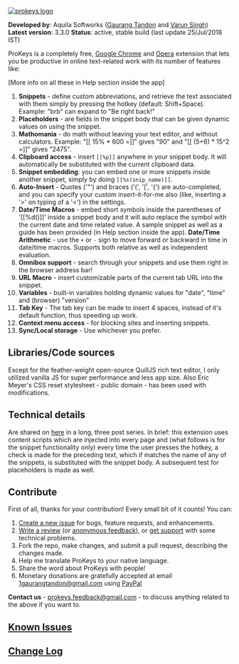 [![prokeys logo](https://i.stack.imgur.com/HrCnC.png)](https://chrome.google.com/webstore/detail/prokeys/ekfnbpgmmeahnnlpjibofkobpdkifapn)

**Developed by**: Aquila Softworks ([Gaurang Tandon](https://github.com/GaurangTandon) and [Varun Singh](https://github.com/iWrote))  
**Latest version**: 3.3.0
**Status**: active, stable build (last update 25/Jul/2018 IST)

ProKeys is a completely free, [Google Chrome](https://chrome.google.com/webstore/detail/prokeys/ekfnbpgmmeahnnlpjibofkobpdkifapn) and [Opera](https://addons.opera.com/en/extensions/details/prokeys/?display=en) extension that lets you be productive in online text-related work with its number of features like:

[More info on all these in Help section inside the app]

1.  **Snippets** - define custom abbreviations, and retrieve the text associated with them simply by pressing the hotkey (default: Shift+Space). Example: "brb" can expand to "Be right back!"
2.  **Placeholders** - are fields in the snippet body that can be given dynamic values on using the snippet.
3.  **Mathomania** - do math without leaving your text editor, and without calculators. Example: "[[ 15% * 600 =]]" gives "90" and "[[ (5+6) * 15^2 =]]" gives "2475".
4.  **Clipboard access** - insert `[[%p]]` anywhere in your snippet body. It will automatically be substituted with the current clipboard data.
5.  **Snippet embedding**: you can embed one or more snippets inside another snippet, simply by doing `[[%s(snip_name)]]`.
6.  **Auto-Insert** - Quotes ('"') and braces ('(', '[', '{') are auto-completed, and you can specify your custom insert-it-for-me also (like, inserting a '>' on typing of a '<') in the settings.
7.  **Date/Time Macros** - embed short symbols inside the parentheses of '[[%d()]]' inside a snippet body and it will auto replace the symbol with the current date and time related value. A sample snippet as well as a guide has been provided (in Help section inside the app). **Date/Time Arithmetic** - use the `+` or `-` sign to move forward or backward in time in date/time macros. Supports both relative as well as independent evaluation.
8.  **Omnibox support** - search through your snippets and use them right in the browser address bar!
9.  **URL Macro** - insert customizable parts of the current tab URL into the snippet.
10. **Variables** - built-in variables holding dynamic values for "date", "time" and (browser) "version"
11. **Tab Key** - The tab key can be made to insert 4 spaces, instead of it's default function, thus speeding up work.
12. **Context menu access** - for blocking sites and inserting snippets.
13. **Sync/Local storage** - Use whichever you prefer.

## Libraries/Code sources

Except for the feather-weight open-source QuillJS rich text editor, I only utilized vanilla JS for super performance and less app size. Also Eric Meyer's CSS reset stylesheet - public domain - has been used with modifications.

## Technical details

Are shared on [here](http://electricweb.org/chrome-extension-tutorial-snippets) in a long, three post series. In brief: this extension uses content scripts which are injected into every page and (what follows is for the snippet functionality only) every time the user presses the hotkey, a check is made for the preceding text, which if matches the name of any of the snippets, is substituted with the snippet body. A subsequent test for placeholders is made as well.

## Contribute

First of all, thanks for your contribution! Every small bit of it counts! You can:

1.  [Create a new issue](https://github.com/GaurangTandon/ProKeys/issues/new) for bugs, feature requests, and enhancements.
2.  [Write a review](https://chrome.google.com/webstore/detail/prokeys/ekfnbpgmmeahnnlpjibofkobpdkifapn/reviews) (or [anonymous feedback](https://docs.google.com/forms/d/1DcwQB5vnNCH0pP_Y-wVvOF6gsI0gaXGPPngctb4tCdA/viewform?usp=send_form)), or [get support](https://chrome.google.com/webstore/detail/prokeys/ekfnbpgmmeahnnlpjibofkobpdkifapn/support) with some technical problems.
3.  Fork the repo, make changes, and submit a pull request, describing the changes made.
4.  Help me translate ProKeys to your native language.
5.  Share the word about ProKeys with people!
6.  Monetary donations are gratefully accepted at email 1gaurangtandon@gmail.com using [PayPal](https://www.paypal.com/myaccount/transfer/buy)

**Contact us** - prokeys.feedback@gmail.com - to discuss anything related to the above if you want to.

## [Known Issues](https://docs.google.com/document/d/1_MHKm1jtpJCWgksfbUdufExRFlF81S-IuTz1Czu7gOI/edit?usp=sharing)

## [Change Log](https://github.com/GaurangTandon/ProKeys/blob/master/change_log.md)
